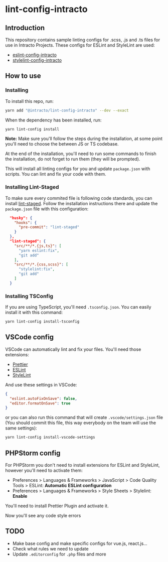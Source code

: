 # lint-config-intracto

## Introduction

This repository contains sample linting configs for .scss, .js and .ts files for use in Intracto Projects.
These configs for ESLint and StyleLint are used:

- [eslint-config-intracto](https://www.npmjs.com/package/@intracto/eslint-config-intracto)
- [stylelint-config-intracto](https://www.npmjs.com/package/@intracto/stylelint-config-intracto)

## How to use

### Installing

To install this repo, run:

```bash
yarn add "@intracto/lint-config-intracto" --dev --exact
```

When the dependency has been installed, run:

```bash
yarn lint-config install
```

**Note:** Make sure you'll follow the steps during the installation, at some point you'll need to choose the between JS or TS codebase.

At the end of the installation, you'll need to run some commands to finish the installation, do not forget to run them (they will be prompted).

This will install all linting configs for you and update `package.json` with scripts. You can lint and fix your code with them.

### Installing Lint-Staged

To make sure every commited file is following code standards, you can install [lint-staged](https://github.com/okonet/lint-staged). Follow the installation instructions there and update the `package.json` file with this configuration:

```json
  "husky": {
    "hooks": {
      "pre-commit": "lint-staged"
    }
  },
  "lint-staged": {
    "src/**/*.{js,ts}": [
      "yarn eslint:fix",
      "git add"
    ],
    "src/**/*.{css,scss}": [
      "stylelint:fix",
      "git add"
    ]
  }
```

### Installing TSConfig

If you are using TypeScript, you'll need `.tsconfig.json`. You can easily install it with this command:

```bash
yarn lint-config install-tsconfig
```

## VSCode config

VSCode can automatically lint and fix your files. You'll need those extensions:

- [Prettier](https://marketplace.visualstudio.com/items?itemName=esbenp.prettier-vscode)
- [ESLint](https://marketplace.visualstudio.com/items?itemName=dbaeumer.vscode-eslint)
- [StyleLint](https://github.com/thibaudcolas/vscode-stylelint)

And use these settings in VSCode:

```json
{
  "eslint.autoFixOnSave": false,
  "editor.formatOnSave": true
}
```

or you can also run this command that will create `.vscode/settings.json` file (You should commit this file, this way everybody on the team will use the same settings):

```bash
yarn lint-config install-vscode-settings
```

## PHPStorm config

For PHPStorm you don't need to install extensions for ESLint and StyleLint, however you'll need to activate them:

- Preferences > Languages & Frameworks > JavaScript > Code Quality Tools > ESLint: **Automatic ESLint configuration**
- Preferences > Languages & Frameworks > Style Sheets > Stylelint: **Enable**

You'll need to install Prettier Plugin and activate it.

Now you'll see any code style errors

## TODO

- Make base config and make specific configs for vue.js, react.js...
- Check what rules we need to update
- Update `.editorconfig` for `.php` files and more
